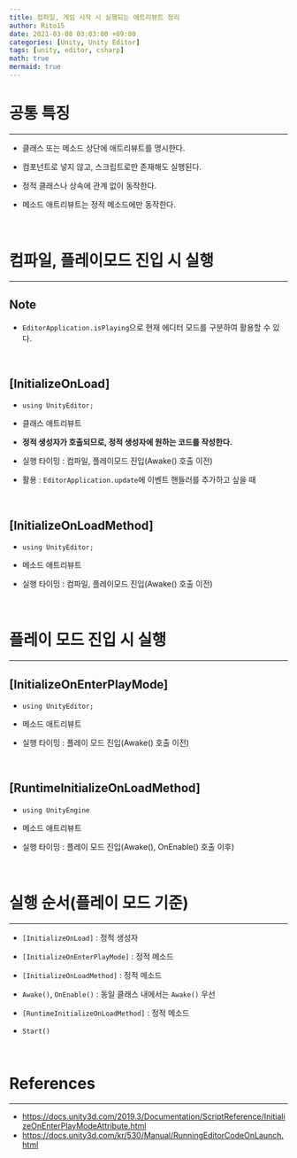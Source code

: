 ```yaml
---
title: 컴파일, 게임 시작 시 실행되는 애트리뷰트 정리
author: Rito15
date: 2021-03-08 03:03:00 +09:00
categories: [Unity, Unity Editor]
tags: [unity, editor, csharp]
math: true
mermaid: true
---
```


# 공통 특징
---

- 클래스 또는 메소드 상단에 애트리뷰트를 명시한다.

- 컴포넌트로 넣지 않고, 스크립트로만 존재해도 실행된다.

- 정적 클래스나 상속에 관계 없이 동작한다.

- 메소드 애트리뷰트는 정적 메소드에만 동작한다.

<br>


# 컴파일, 플레이모드 진입 시 실행
---

## Note
 - `EditorApplication.isPlaying`으로 현재 에디터 모드를 구분하여 활용할 수 있다.

<br>

## **[InitializeOnLoad]**

- `using UnityEditor;`

- 클래스 애트리뷰트

- **정적 생성자가 호출되므로, 정적 생성자에 원하는 코드를 작성한다.**

- 실행 타이밍 : 컴파일, 플레이모드 진입(Awake() 호출 이전)

- 활용 : `EditorApplication.update`에 이벤트 핸들러를 추가하고 싶을 때

<br>

## **[InitializeOnLoadMethod]**

- `using UnityEditor;`

- 메소드 애트리뷰트

- 실행 타이밍 : 컴파일, 플레이모드 진입(Awake() 호출 이전)

<br>

# 플레이 모드 진입 시 실행
---

## **[InitializeOnEnterPlayMode]**

- `using UnityEditor;`

- 메소드 애트리뷰트

- 실행 타이밍 : 플레이 모드 진입(Awake() 호출 이전)

<br>

## **[RuntimeInitializeOnLoadMethod]**

- `using UnityEngine`

- 메소드 애트리뷰트

- 실행 타이밍 : 플레이 모드 진입(Awake(), OnEnable() 호출 이후)

<br>

# 실행 순서(플레이 모드 기준)
---

- `[InitializeOnLoad]` : 정적 생성자

- `[InitializeOnEnterPlayMode]` : 정적 메소드

- `[InitializeOnLoadMethod]` : 정적 메소드

- `Awake()`, `OnEnable()` : 동일 클래스 내에서는 `Awake()` 우선

- `[RuntimeInitializeOnLoadMethod]` : 정적 메소드

- `Start()`

<br>

# References
---
- <https://docs.unity3d.com/2019.3/Documentation/ScriptReference/InitializeOnEnterPlayModeAttribute.html>
- <https://docs.unity3d.com/kr/530/Manual/RunningEditorCodeOnLaunch.html>